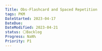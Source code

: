 ```yaml
---
Title: Obs-Flashcard and Spaced Repetition
tags: PKM
DateStarted: 2023-04-17
DateDue:
DateModified: 2023-04-21
status: ⚪Backlog
Progress: NaN%
Priority: P1
---
```


